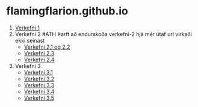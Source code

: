 # flamingflarion.github.io
1. [Verkefni 1](verkefni_1)
2. Verkefni 2 #ATH Þarft að endurskoða verkefni-2 hjá mér útaf url virkaði ekki seinast
   * [Verkefni 2.1 og 2.2](flamingflarion.github.io/verkefni_2/verkefni-21/)
   * [Verkefni 2.3](verkefni_2/verkefni-23/)
   * [Verkefni 2.4](verkefni_2/verkefni-24/)
3. Verkefni 3
   * [Verkefni 3.1](Verkefni_3/verk31)
   * [Verkefni 3.2](Verkefni_3/verk32)
   * [Verkefni 3.3](Verkefni_3/verk33)
   * [Verkefni 3.4](Verkefni_3/verk34)
   * [Verkefni 3.5](Verkefni_3/verk35)
